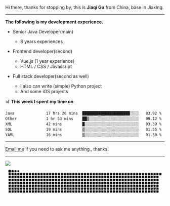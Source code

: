 Hi there, thanks for stopping by, this is **Jiaqi Gu** from China, base in Jiaxing.

---

**The following is my development experience.**

- Senior Java Developer(main)
  - 8 years experiences

- Frontend developer(second)
  - Vue.js (1 year experience)
  - HTML / CSS / Javascript
  
- Full stack developer(second as well)
  - I also can write (simple) Python project
  - And some iOS projects

📊 **This week I spent my time on**
<!--START_SECTION:waka-->

```txt
Java              17 hrs 26 mins  █████████████████████░░░░   83.92 %
Other             1 hr 53 mins    ██▒░░░░░░░░░░░░░░░░░░░░░░   09.12 %
XML               42 mins         █░░░░░░░░░░░░░░░░░░░░░░░░   03.39 %
SQL               19 mins         ▒░░░░░░░░░░░░░░░░░░░░░░░░   01.55 %
YAML              16 mins         ▒░░░░░░░░░░░░░░░░░░░░░░░░   01.30 %
```

<!--END_SECTION:waka-->

---

[Email me](mailto:htk2klwgr@mozmail.com?subject=Hiring_from_GitHub) if you need to ask me anything., thanks!

---

![]( https://visitor-badge.glitch.me/badge?page_id=githubgujiaqi)
![]( https://github.com/droid-Q/droid-Q/raw/output/github-contribution-grid-snake.svg#gh-dark-mode-only)
